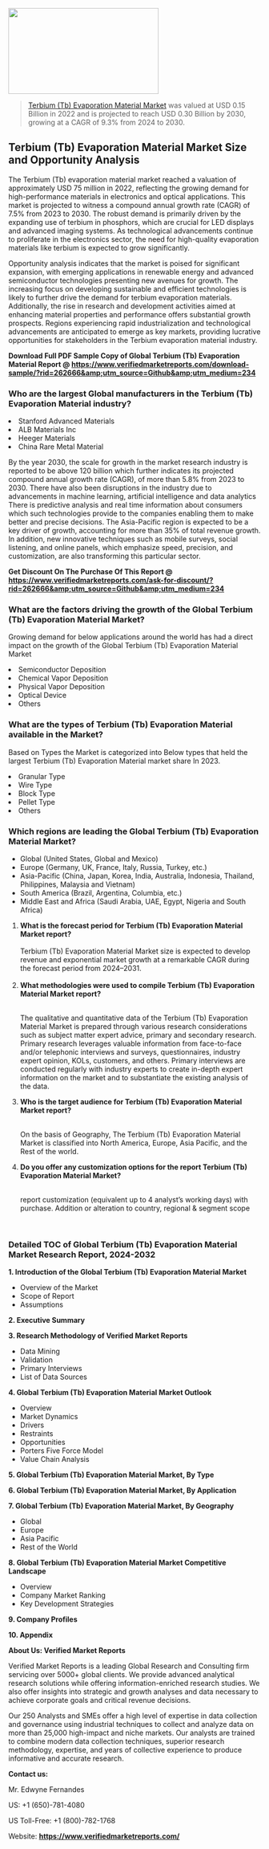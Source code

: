 
<img src="https://ffe5etoiles.com/wp-content/uploads/2024/12/MST1-300x171.png" alt="" width="300" height="171" class="alignnone size-medium wp-image-20088" /><blockquote><p><p><a href="https://www.verifiedmarketreports.com/download-sample/?rid=262666&utm_source=Github&utm_medium=234" target="_blank">Terbium (Tb) Evaporation Material Market</a> was valued at USD 0.15 Billion in 2022 and is projected to reach USD 0.30 Billion by 2030, growing at a CAGR of 9.3% from 2024 to 2030.</p></blockquote><p><h2>Terbium (Tb) Evaporation Material Market Size and Opportunity Analysis</h2> <p>The Terbium (Tb) evaporation material market reached a valuation of approximately USD 75 million in 2022, reflecting the growing demand for high-performance materials in electronics and optical applications. This market is projected to witness a compound annual growth rate (CAGR) of 7.5% from 2023 to 2030. The robust demand is primarily driven by the expanding use of terbium in phosphors, which are crucial for LED displays and advanced imaging systems. As technological advancements continue to proliferate in the electronics sector, the need for high-quality evaporation materials like terbium is expected to grow significantly.</p> <p>Opportunity analysis indicates that the market is poised for significant expansion, with emerging applications in renewable energy and advanced semiconductor technologies presenting new avenues for growth. The increasing focus on developing sustainable and efficient technologies is likely to further drive the demand for terbium evaporation materials. Additionally, the rise in research and development activities aimed at enhancing material properties and performance offers substantial growth prospects. Regions experiencing rapid industrialization and technological advancements are anticipated to emerge as key markets, providing lucrative opportunities for stakeholders in the Terbium evaporation material industry.</p> </p><p class=""><strong>Download Full PDF Sample Copy of Global Terbium (Tb) Evaporation Material Report @ <a href="https://www.verifiedmarketreports.com/download-sample/?rid=262666&amp;utm_source=Github&amp;utm_medium=234" target="_blank">https://www.verifiedmarketreports.com/download-sample/?rid=262666&amp;utm_source=Github&amp;utm_medium=234</a></strong></p><h3 id="" class="">Who are the largest Global manufacturers in the Terbium (Tb) Evaporation Material industry?</h3><p><li>Stanford Advanced Materials</li><li> ALB Materials Inc</li><li> Heeger Materials</li><li> China Rare Metal Material</li></p><div class=""><div class="" dir="" data-message-author-role="" data-message-id="" data-message-model-slug=""><div class=""><div class=""><div class=""><div class="" dir="" data-message-author-role="" data-message-id="" data-message-model-slug=""><div class=""><div class=""><p>By the year 2030, the scale for growth in the market research industry is reported to be above 120 billion which further indicates its projected compound annual growth rate (CAGR), of more than 5.8% from 2023 to 2030. There have also been disruptions in the industry due to advancements in machine learning, artificial intelligence and data analytics There is predictive analysis and real time information about consumers which such technologies provide to the companies enabling them to make better and precise decisions. The Asia-Pacific region is expected to be a key driver of growth, accounting for more than 35% of total revenue growth. In addition, new innovative techniques such as mobile surveys, social listening, and online panels, which emphasize speed, precision, and customization, are also transforming this particular sector.</p><p><strong>Get Discount On The Purchase Of This Report @&nbsp; <a href="https://www.verifiedmarketreports.com/ask-for-discount/?rid=262666&amp;utm_source=Github&amp;utm_medium=234" target="_blank">https://www.verifiedmarketreports.com/ask-for-discount/?rid=262666&amp;utm_source=Github&amp;utm_medium=234</a></strong></p></div></div></div></div></div></div></div></div><h3 id="" class="">What are the factors driving the growth of the Global Terbium (Tb) Evaporation Material Market?</h3><p id="" class="">Growing demand for below applications around the world has had a direct impact on the growth of the Global Terbium (Tb) Evaporation Material Market</p><p id="" class=""><li>Semiconductor Deposition</li><li> Chemical Vapor Deposition</li><li> Physical Vapor Deposition</li><li> Optical Device</li><li> Others</li></p><h3 id="" class="">What are the types of Terbium (Tb) Evaporation Material available in the Market?</h3><p id="" class="">Based on Types the Market is categorized into Below types that held the largest Terbium (Tb) Evaporation Material market share In 2023.</p><p id="" class=""><li>Granular Type</li><li> Wire Type</li><li> Block Type</li><li> Pellet Type</li><li> Others</li></p><h3 id="" class="">Which regions are leading the Global Terbium (Tb) Evaporation Material Market?</h3><ul><li>Global (United States, Global and Mexico)</li><li>Europe (Germany, UK, France, Italy, Russia, Turkey, etc.)</li><li>Asia-Pacific (China, Japan, Korea, India, Australia, Indonesia, Thailand, Philippines, Malaysia and Vietnam)</li><li>South America (Brazil, Argentina, Columbia, etc.)</li><li>Middle East and Africa (Saudi Arabia, UAE, Egypt, Nigeria and South Africa)</li></ul><p><ol><li><strong>What is the forecast period for Terbium (Tb) Evaporation Material Market report?<br /></strong><br /><span data-sheets-root="1" data-sheets-value="{&quot;1&quot;:2,&quot;2&quot;:&quot;XXXX size is expected to develop revenue and exponential market growth at a remarkable CAGR during the forecast period from 2024&ndash;2030.&quot;}" data-sheets-userformat="{&quot;2&quot;:12674,&quot;4&quot;:{&quot;1&quot;:2,&quot;2&quot;:16776960},&quot;10&quot;:2,&quot;11&quot;:0,&quot;15&quot;:&quot;Arial&quot;,&quot;16&quot;:12}">Terbium (Tb) Evaporation Material Market size is expected to develop revenue and exponential market growth at a remarkable CAGR during the forecast period from 2024&ndash;2031.</span><br /><br /></li><li><strong>What methodologies were used to compile Terbium (Tb) Evaporation Material Market report?<br /><br /></strong><p>The qualitative and quantitative data of the&nbsp;Terbium (Tb) Evaporation Material Market is prepared through various research considerations such as subject matter expert advice, primary and secondary research. Primary research leverages valuable information from face-to-face and/or telephonic interviews and surveys, questionnaires, industry expert opinion, KOLs, customers, and others. Primary interviews are conducted regularly with industry experts to create in-depth expert information on the market and to substantiate the existing analysis of the data.&nbsp;</p></li><li><strong>Who is the target audience for Terbium (Tb) Evaporation Material Market report?<br /><br /></strong><p>On the basis of Geography, The&nbsp;Terbium (Tb) Evaporation Material Market is classified into North America, Europe, Asia Pacific, and the Rest of the world.</p></li><li><strong>Do you offer any customization options for the report Terbium (Tb) Evaporation Material Market?<br /><br /></strong><p>report customization (equivalent up to 4 analyst&rsquo;s working days) with purchase. Addition or alteration to country, regional &amp; segment scope</p><p>&nbsp;</p></li></ol></p><h3 id="" class="">Detailed TOC of Global Terbium (Tb) Evaporation Material Market Research Report, 2024-2032</h3><p id="" class=""><strong>1. Introduction of the Global Terbium (Tb) Evaporation Material Market</strong></p><ul><li>Overview of the Market</li><li>Scope of Report</li><li>Assumptions</li></ul><p id="" class=""><strong>2. Executive Summary</strong></p><p id="" class=""><strong>3. Research Methodology of&nbsp;Verified Market Reports</strong></p><ul><li>Data Mining</li><li>Validation</li><li>Primary Interviews</li><li>List of Data Sources</li></ul><p id="" class=""><strong>4. Global Terbium (Tb) Evaporation Material Market Outlook</strong></p><ul><li>Overview</li><li>Market Dynamics</li><li>Drivers</li><li>Restraints</li><li>Opportunities</li><li>Porters Five Force Model</li><li>Value Chain Analysis</li></ul><p id="" class=""><strong>5. Global Terbium (Tb) Evaporation Material Market, By&nbsp;Type</strong></p><p id="" class=""><strong>6. Global Terbium (Tb) Evaporation Material Market, By Application</strong></p><p id="" class=""><strong>7. Global Terbium (Tb) Evaporation Material Market, By Geography</strong></p><ul><li>Global</li><li>Europe</li><li>Asia Pacific</li><li>Rest of the World</li></ul><p id="" class=""><strong>8. Global Terbium (Tb) Evaporation Material Market Competitive Landscape</strong></p><ul><li>Overview</li><li>Company Market Ranking</li><li>Key Development Strategies</li></ul><p id="" class=""><strong>9. Company Profiles</strong></p><p id="" class=""><strong>10. Appendix</strong></p><p id="" class=""><strong>About Us: Verified Market Reports</strong></p><p id="" class="">Verified Market Reports is a leading Global Research and Consulting firm servicing over 5000+ global clients. We provide advanced analytical research solutions while offering information-enriched research studies. We also offer insights into strategic and growth analyses and data necessary to achieve corporate goals and critical revenue decisions.</p><p id="" class="">Our 250 Analysts and SMEs offer a high level of expertise in data collection and governance using industrial techniques to collect and analyze data on more than 25,000 high-impact and niche markets. Our analysts are trained to combine modern data collection techniques, superior research methodology, expertise, and years of collective experience to produce informative and accurate research.</p><p id="" class=""><strong>Contact us:</strong></p><p id="" class="">Mr. Edwyne Fernandes</p><p id="" class="">US: +1 (650)-781-4080</p><p id="" class="">US Toll-Free: +1 (800)-782-1768</p><p id="" class="">Website: <a target="" data-test-app-aware-link=""><strong>https://www.verifiedmarketreports.com/</strong></a></p>
